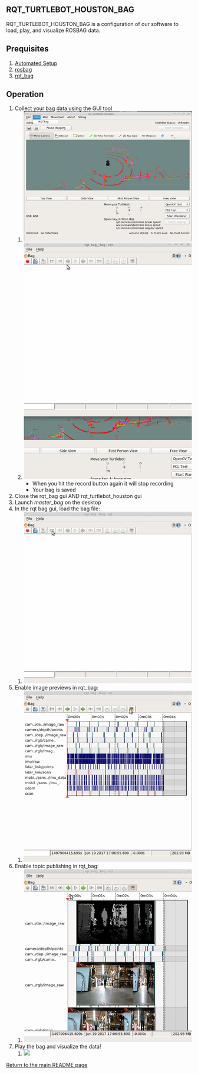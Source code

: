 ## RQT_TURTLEBOT_HOUSTON_BAG
RQT_TURTLEBOT_HOUSTON_BAG is a configuration of our software to load, play, and visualize ROSBAG data.  

## Prequisites
1. [Automated Setup](00b-Automated_Setup.md)  
2. [rosbag](22-rosbag.md)  
3. [rqt_bag](22a-rqt_bag.md)  

## Operation
1. Collect your bag data using the GUI tool  
    1. ![](Resources/22b-data_rqtbag.png)  
    2. ![](Resources/22b-rqt_bag_record.gif)  
        - When you hit the record button again it will stop recording
        - Your bag is saved
2. Close the rqt_bag gui AND rqt_turtlebot_houston gui
3. Launch *master_bag* on the desktop
4. In the rqt bag gui, load the bag file:
    1. ![](Resources/22b-rqt_bag_load_file.gif)
5. Enable image previews in rqt_bag:
    1. ![](Resources/22b-rqt_bag_preview.gif)
6. Enable topic publishing in rqt_bag:
    1. ![](Resources/22b-rqt_bag_publish.gif)
7. Play the bag and visualize the data!
    1. ![](Resources/22b-rqt_play_bag.gif)

[Return to the main README page](/README.md)
